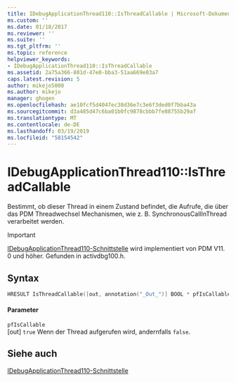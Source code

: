 ```yaml
---
title: IDebugApplicationThread110::IsThreadCallable | Microsoft-Dokumentation
ms.custom: ''
ms.date: 01/18/2017
ms.reviewer: ''
ms.suite: ''
ms.tgt_pltfrm: ''
ms.topic: reference
helpviewer_keywords:
- IDebugApplicationThread110::IsThreadCallable
ms.assetid: 2a75a366-801d-47e0-bba3-51aa669e03a7
caps.latest.revision: 5
author: mikejo5000
ms.author: mikejo
manager: ghogen
ms.openlocfilehash: ae10fcf5d4047ec38d36e7c3e6f3ded0f7bba43a
ms.sourcegitcommit: d3a485d47c6ba01b0fc9878cbbb7fe88755b29af
ms.translationtype: MT
ms.contentlocale: de-DE
ms.lasthandoff: 03/19/2019
ms.locfileid: "58154542"
---
```

# <a name="idebugapplicationthread110isthreadcallable"></a>IDebugApplicationThread110::IsThreadCallable
Bestimmt, ob dieser Thread in einem Zustand befindet, die Aufrufe, die über das PDM Threadwechsel Mechanismen, wie z. B. SynchronousCallInThread verarbeitet werden.  
  
> [!IMPORTANT]
>  [IDebugApplicationThread110-Schnittstelle](../../winscript/reference/idebugapplicationthread110-interface.md) wird implementiert von PDM V11. 0 und höher. Gefunden in activdbg100.h.  
  
## <a name="syntax"></a>Syntax  
  
```cpp  
HRESULT IsThreadCallable([out, annotation("_Out_")] BOOL * pfIsCallable);  
```  
  
#### <a name="parameters"></a>Parameter  
 `pfIsCallable`  
 [out] `true` Wenn der Thread aufgerufen wird, andernfalls `false`.  
  
## <a name="see-also"></a>Siehe auch  
 [IDebugApplicationThread110-Schnittstelle](../../winscript/reference/idebugapplicationthread110-interface.md)